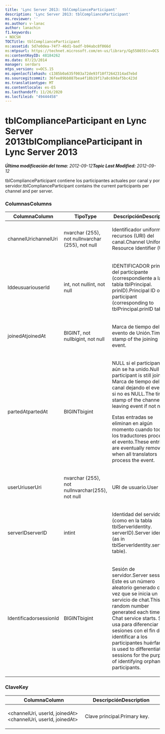 ```yaml
---
title: 'Lync Server 2013: tblComplianceParticipant'
description: 'Lync Server 2013: tblComplianceParticipant'
ms.reviewer: ''
ms.author: v-lanac
author: lanachin
f1.keywords:
- NOCSH
TOCTitle: tblComplianceParticipant
ms:assetid: 5d7e0dea-74f7-46d1-badf-b94abc8f066d
ms:mtpsurl: https://technet.microsoft.com/en-us/library/Gg558655(v=OCS.15)
ms:contentKeyID: 48184262
ms.date: 07/23/2014
manager: serdars
mtps_version: v=OCS.15
ms.openlocfilehash: c1385b0a635f003a72de93f10f72642314ad7ebd
ms.sourcegitcommit: 36fee89bb887bea4f18b19f17a8c69daf5bc423d
ms.translationtype: MT
ms.contentlocale: es-ES
ms.lasthandoff: 11/26/2020
ms.locfileid: "49444458"
---
```

# <a name="tblcomplianceparticipant-in-lync-server-2013"></a><span data-ttu-id="b6b31-103">tblComplianceParticipant en Lync Server 2013</span><span class="sxs-lookup"><span data-stu-id="b6b31-103">tblComplianceParticipant in Lync Server 2013</span></span>

<div data-xmlns="http://www.w3.org/1999/xhtml">

<div class="topic" data-xmlns="http://www.w3.org/1999/xhtml" data-msxsl="urn:schemas-microsoft-com:xslt" data-cs="https://msdn.microsoft.com/">

<div data-asp="https://msdn2.microsoft.com/asp">



</div>

<div id="mainSection">

<div id="mainBody"><span data-ttu-id="b6b31-104">

<span> </span></span><span class="sxs-lookup"><span data-stu-id="b6b31-104">

<span> </span></span></span>

<span data-ttu-id="b6b31-105">_**Última modificación del tema:** 2012-09-12_</span><span class="sxs-lookup"><span data-stu-id="b6b31-105">_**Topic Last Modified:** 2012-09-12_</span></span>

<span data-ttu-id="b6b31-106">tblComplianceParticipant contiene los participantes actuales por canal y por servidor.</span><span class="sxs-lookup"><span data-stu-id="b6b31-106">tblComplianceParticipant contains the current participants per channel and per server.</span></span>

### <a name="columns"></a><span data-ttu-id="b6b31-107">Columnas</span><span class="sxs-lookup"><span data-stu-id="b6b31-107">Columns</span></span>

<table>
<colgroup>
<col style="width: 33%" />
<col style="width: 33%" />
<col style="width: 33%" />
</colgroup>
<thead>
<tr class="header">
<th><span data-ttu-id="b6b31-108">Columna</span><span class="sxs-lookup"><span data-stu-id="b6b31-108">Column</span></span></th>
<th><span data-ttu-id="b6b31-109">Tipo</span><span class="sxs-lookup"><span data-stu-id="b6b31-109">Type</span></span></th>
<th><span data-ttu-id="b6b31-110">Descripción</span><span class="sxs-lookup"><span data-stu-id="b6b31-110">Description</span></span></th>
</tr>
</thead>
<tbody>
<tr class="odd">
<td><p><span data-ttu-id="b6b31-111">channelUri</span><span class="sxs-lookup"><span data-stu-id="b6b31-111">channelUri</span></span></p></td>
<td><p><span data-ttu-id="b6b31-112">nvarchar (255), not null</span><span class="sxs-lookup"><span data-stu-id="b6b31-112">nvarchar (255), not null</span></span></p></td>
<td><p><span data-ttu-id="b6b31-113">Identificador uniforme de recursos (URI) del canal.</span><span class="sxs-lookup"><span data-stu-id="b6b31-113">Channel Uniform Resource Identifier (URI).</span></span></p></td>
</tr>
<tr class="even">
<td><p><span data-ttu-id="b6b31-114">Iddeusuario</span><span class="sxs-lookup"><span data-stu-id="b6b31-114">userId</span></span></p></td>
<td><p><span data-ttu-id="b6b31-115">int, not null</span><span class="sxs-lookup"><span data-stu-id="b6b31-115">int, not null</span></span></p></td>
<td><p><span data-ttu-id="b6b31-116">IDENTIFICADOR principal del participante (correspondiente a la tabla tblPrincipal. prinID).</span><span class="sxs-lookup"><span data-stu-id="b6b31-116">Principal ID of the participant (corresponding to tblPrincipal.prinID table).</span></span></p></td>
</tr>
<tr class="odd">
<td><p><span data-ttu-id="b6b31-117">joinedAt</span><span class="sxs-lookup"><span data-stu-id="b6b31-117">joinedAt</span></span></p></td>
<td><p><span data-ttu-id="b6b31-118">BIGINT, not null</span><span class="sxs-lookup"><span data-stu-id="b6b31-118">bigint, not null</span></span></p></td>
<td><p><span data-ttu-id="b6b31-119">Marca de tiempo del evento de Unión.</span><span class="sxs-lookup"><span data-stu-id="b6b31-119">Time stamp of the joining event.</span></span></p></td>
</tr>
<tr class="even">
<td><p><span data-ttu-id="b6b31-120">partedAt</span><span class="sxs-lookup"><span data-stu-id="b6b31-120">partedAt</span></span></p></td>
<td><p><span data-ttu-id="b6b31-121">BIGINT</span><span class="sxs-lookup"><span data-stu-id="b6b31-121">bigint</span></span></p></td>
<td><p><span data-ttu-id="b6b31-122">NULL si el participante aún se ha unido.</span><span class="sxs-lookup"><span data-stu-id="b6b31-122">Null if participant is still joined.</span></span> <span data-ttu-id="b6b31-123">Marca de tiempo del canal dejando el evento si no es NULL.</span><span class="sxs-lookup"><span data-stu-id="b6b31-123">The time stamp of the channel leaving event if not null.</span></span></p>
<p><span data-ttu-id="b6b31-124">Estas entradas se eliminan en algún momento cuando todos los traductores procesan el evento.</span><span class="sxs-lookup"><span data-stu-id="b6b31-124">These entries are eventually removed when all translators process the event.</span></span></p></td>
</tr>
<tr class="odd">
<td><p><span data-ttu-id="b6b31-125">userUri</span><span class="sxs-lookup"><span data-stu-id="b6b31-125">userUri</span></span></p></td>
<td><p><span data-ttu-id="b6b31-126">nvarchar (255), not null</span><span class="sxs-lookup"><span data-stu-id="b6b31-126">nvarchar(255), not null</span></span></p></td>
<td><p><span data-ttu-id="b6b31-127">URI de usuario.</span><span class="sxs-lookup"><span data-stu-id="b6b31-127">User URI.</span></span></p></td>
</tr>
<tr class="even">
<td><p><span data-ttu-id="b6b31-128">serverID</span><span class="sxs-lookup"><span data-stu-id="b6b31-128">serverID</span></span></p></td>
<td><p><span data-ttu-id="b6b31-129">int</span><span class="sxs-lookup"><span data-stu-id="b6b31-129">int</span></span></p></td>
<td><p><span data-ttu-id="b6b31-130">Identidad del servidor (como en la tabla tblServerIdentity. serverID).</span><span class="sxs-lookup"><span data-stu-id="b6b31-130">Server identity (as in tblServerIdentity.serverID table).</span></span></p></td>
</tr>
<tr class="odd">
<td><p><span data-ttu-id="b6b31-131">Identificador</span><span class="sxs-lookup"><span data-stu-id="b6b31-131">sessionId</span></span></p></td>
<td><p><span data-ttu-id="b6b31-132">BIGINT</span><span class="sxs-lookup"><span data-stu-id="b6b31-132">bigint</span></span></p></td>
<td><p><span data-ttu-id="b6b31-133">Sesión de servidor.</span><span class="sxs-lookup"><span data-stu-id="b6b31-133">Server session.</span></span> <span data-ttu-id="b6b31-134">Este es un número aleatorio generado cada vez que se inicia un servicio de chat.</span><span class="sxs-lookup"><span data-stu-id="b6b31-134">This is a random number generated each time a Chat service starts.</span></span> <span data-ttu-id="b6b31-135">Se usa para diferenciar las sesiones con el fin de identificar a los participantes huérfanos.</span><span class="sxs-lookup"><span data-stu-id="b6b31-135">It is used to differentiate sessions for the purpose of identifying orphaned participants.</span></span></p></td>
</tr>
</tbody>
</table>


### <a name="key"></a><span data-ttu-id="b6b31-136">Clave</span><span class="sxs-lookup"><span data-stu-id="b6b31-136">Key</span></span>

<table>
<colgroup>
<col style="width: 50%" />
<col style="width: 50%" />
</colgroup>
<thead>
<tr class="header">
<th><span data-ttu-id="b6b31-137">Columna</span><span class="sxs-lookup"><span data-stu-id="b6b31-137">Column</span></span></th>
<th><span data-ttu-id="b6b31-138">Descripción</span><span class="sxs-lookup"><span data-stu-id="b6b31-138">Description</span></span></th>
</tr>
</thead>
<tbody>
<tr class="odd">
<td><p><span data-ttu-id="b6b31-139">&lt;channelUri, userId, joinedAt&gt;</span><span class="sxs-lookup"><span data-stu-id="b6b31-139">&lt;channelUri, userId, joinedAt&gt;</span></span></p></td>
<td><p><span data-ttu-id="b6b31-140">Clave principal.</span><span class="sxs-lookup"><span data-stu-id="b6b31-140">Primary key.</span></span></p></td>
</tr>
</tbody>
</table><span data-ttu-id="b6b31-141">


</div>

<span> </span>

</div>

</div>

</span><span class="sxs-lookup"><span data-stu-id="b6b31-141">


</div>

<span> </span>

</div>

</div>

</span></span></div>

